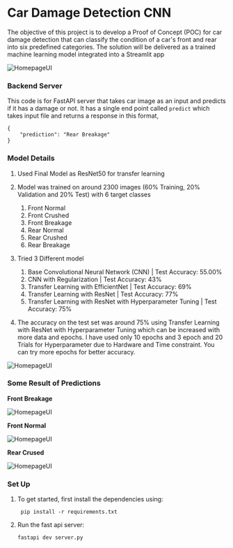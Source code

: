 # Car Damage Detection CNN
The objective of this project is to develop a Proof of Concept (POC) for car damage detection that can classify the condition of a car's front and rear into six predefined categories. The solution will be delivered as a trained machine learning model integrated into a Streamlit app

![HomepageUI](./images/UI.png)

### Backend Server

This code is for FastAPI server that takes car image as an input and predicts if it has a damage or not.
It has a single end point called `predict` which takes input file and returns a response in this format,
```commandline
{
    "prediction": "Rear Breakage"
}
```

### Model Details
1. Used Final Model as ResNet50 for transfer learning
2. Model was trained on around 2300 images (60% Training, 20% Validation and 20% Test) with 6 target classes
   1. Front Normal
   1. Front Crushed
   1. Front Breakage
   1. Rear Normal
   1. Rear Crushed
   1. Rear Breakage

3. Tried 3 Different model
   1. Base Convolutional Neural Network (CNN) | Test Accuracy: 55.00%
   1. CNN with Regularization | Test Accuracy: 43%
   1. Transfer Learning with EfficientNet | Test Accuracy: 69%
   1. Transfer Learning with ResNet | Test Accuracy: 77%
   1. Transfer Learning with ResNet with Hyperparameter Tuning | Test Accuracy: 75%

9. The accuracy on the test set was around 75% using Transfer Learning with ResNet with Hyperparameter Tuning which can be increased with more data and epochs. I have used only 10 epochs and 3 epoch and 20 Trials for Hyperparameter due to Hardware and Time constraint. You can try more epochs for better accuracy.

![HomepageUI](./images/output.png)

### Some Result of Predictions 


**Front Breakage**

![HomepageUI](./images/fb.png)

**Front Normal**

![HomepageUI](./images/fn.png)


**Rear Crused**

![HomepageUI](./images/rb.png)

### Set Up

1. To get started, first install the dependencies using:
    ```commandline
     pip install -r requirements.txt
    ```
   
2. Run the fast api server:
   ```commandline
   fastapi dev server.py
